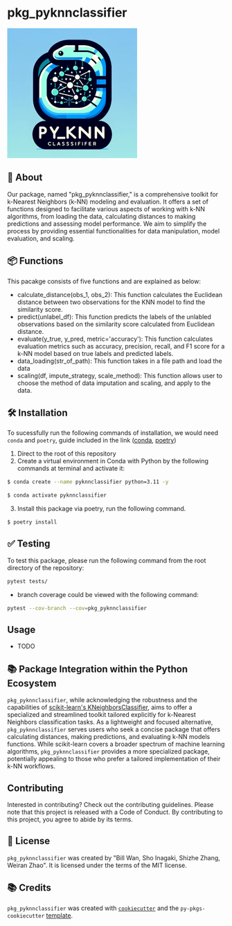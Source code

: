 # pkg_pyknnclassifier

<img src="img/logo.png" width="300" alt="pkg_pyknnclassifier logo">

## 📄 About
Our package, named "pkg_pyknnclassifier," is a comprehensive toolkit for k-Nearest Neighbors (k-NN) modeling and evaluation. It offers a set of functions designed to facilitate various aspects of working with k-NN algorithms, from loading the data, calculating distances to making predictions and assessing model performance. We aim to simplify the process by providing essential functionalities for data manipulation, model evaluation, and scaling.

## 📦 Functions
This pacakge consists of five functions and are explained as below:
- calculate_distance(obs_1, obs_2): This function calculates the Euclidean distance between two observations for the KNN model to find the similarity score.
- predict(unlabel_df): This function predicts the labels of the unlabled observations based on the similarity score calculated from Euclidean distance.
- evaluate(y_true, y_pred, metric='accuracy'): This function calculates evaluation metrics such as accuracy, precision, recall, and F1 score for a k-NN model based on true labels and predicted labels.
- data_loading(str_of_path): This function takes in a file path and load the data
- scaling(df, impute_strategy, scale_method): This function allows user to choose the method of data imputation and scaling, and apply to the data.

## 🛠️ Installation
To sucessfully run the following commands of installation, we would need `conda` and `poetry`, guide included in the link ([conda](https://docs.conda.io/projects/miniconda/en/latest/), [poetry](https://python-poetry.org/docs/))

1. Direct to the root of this repository
2. Create a  virtual environment in Conda with Python by the following commands at terminal and activate it:
```bash
$ conda create --name pyknnclassifier python=3.11 -y
```
```bash
$ conda activate pyknnclassifier
```
3. Install this package via poetry, run the following command. 
```bash
$ poetry install
```

## ✅ Testing
To test this package, please run the following command from the root directory of the repository:
```bash
pytest tests/
```
- branch coverage could be viewed with the following command:
```bash
pytest --cov-branch --cov=pkg_pyknnclassifier
```

## Usage

- TODO

## 📚 Package Integration within the Python Ecosystem
`pkg_pyknnclassifier`, while acknowledging the robustness and the capabilities of [scikit-learn's KNeighborsClassifier](https://scikit-learn.org/stable/modules/generated/sklearn.neighbors.KNeighborsClassifier.html), aims to offer a specialized and streamlined toolkit tailored explicitly for k-Nearest Neighbors classification tasks. As a lightweight and focused alternative, `pkg_pyknnclassifier` serves users who seek a concise package that offers calculating distances, making predictions, and evaluating k-NN models functions. While scikit-learn covers a broader spectrum of machine learning algorithms, `pkg_pyknnclassifier` provides a more specialized package, potentially appealing to those who prefer a tailored implementation of their k-NN workflows. 

## Contributing

Interested in contributing? Check out the contributing guidelines. Please note that this project is released with a Code of Conduct. By contributing to this project, you agree to abide by its terms.

## 📜 License

`pkg_pyknnclassifier` was created by "Bill Wan, Sho Inagaki, Shizhe Zhang, Weiran Zhao". It is licensed under the terms of the MIT license.

## 📚 Credits

`pkg_pyknnclassifier` was created with [`cookiecutter`](https://cookiecutter.readthedocs.io/en/latest/) and the `py-pkgs-cookiecutter` [template](https://github.com/py-pkgs/py-pkgs-cookiecutter).
